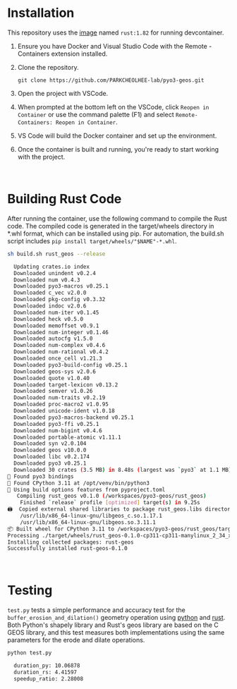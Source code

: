 # Installation

This repository uses the [image](/.devcontainer/Dockerfile) named `rust:1.82` for running devcontainer.

1. Ensure you have Docker and Visual Studio Code with the Remote - Containers extension installed.
2. Clone the repository.

    ```
    git clone https://github.com/PARKCHEOLHEE-lab/pyo3-geos.git
    ```

3. Open the project with VSCode.
4. When prompted at the bottom left on the VSCode, click `Reopen in Container` or use the command palette (F1) and select `Remote-Containers: Reopen in Container`.
5. VS Code will build the Docker container and set up the environment.
6. Once the container is built and running, you're ready to start working with the project.

<br>

# Building Rust Code
After running the container, use the following command to compile the Rust code. The compiled code is generated in the target/wheels directory in \*.whl format, which can be installed using pip. For automation, the build.sh script includes `pip install target/wheels/"$NAME"-*.whl`.
```sh
sh build.sh rust_geos --release

  Updating crates.io index
  Downloaded unindent v0.2.4
  Downloaded num v0.4.3
  Downloaded pyo3-macros v0.25.1
  Downloaded c_vec v2.0.0
  Downloaded pkg-config v0.3.32
  Downloaded indoc v2.0.6
  Downloaded num-iter v0.1.45
  Downloaded heck v0.5.0
  Downloaded memoffset v0.9.1
  Downloaded num-integer v0.1.46
  Downloaded autocfg v1.5.0
  Downloaded num-complex v0.4.6
  Downloaded num-rational v0.4.2
  Downloaded once_cell v1.21.3
  Downloaded pyo3-build-config v0.25.1
  Downloaded geos-sys v2.0.6
  Downloaded quote v1.0.40
  Downloaded target-lexicon v0.13.2
  Downloaded semver v1.0.26
  Downloaded num-traits v0.2.19
  Downloaded proc-macro2 v1.0.95
  Downloaded unicode-ident v1.0.18
  Downloaded pyo3-macros-backend v0.25.1
  Downloaded pyo3-ffi v0.25.1
  Downloaded num-bigint v0.4.6
  Downloaded portable-atomic v1.11.1
  Downloaded syn v2.0.104
  Downloaded geos v10.0.0
  Downloaded libc v0.2.174
  Downloaded pyo3 v0.25.1
  Downloaded 30 crates (3.5 MB) in 8.48s (largest was `pyo3` at 1.1 MB)
🔗 Found pyo3 bindings
🐍 Found CPython 3.11 at /opt/venv/bin/python3
📡 Using build options features from pyproject.toml
   Compiling rust_geos v0.1.0 (/workspaces/pyo3-geos/rust_geos)
    Finished `release` profile [optimized] target(s) in 9.25s
🖨  Copied external shared libraries to package rust_geos.libs directory:
    /usr/lib/x86_64-linux-gnu/libgeos_c.so.1.17.1
    /usr/lib/x86_64-linux-gnu/libgeos.so.3.11.1
📦 Built wheel for CPython 3.11 to /workspaces/pyo3-geos/rust_geos/target/wheels/rust_geos-0.1.0-cp311-cp311-manylinux_2_34_x86_64.whl
Processing ./target/wheels/rust_geos-0.1.0-cp311-cp311-manylinux_2_34_x86_64.whl
Installing collected packages: rust-geos
Successfully installed rust-geos-0.1.0
```

<br>

# Testing

`test.py` tests a simple performance and accuracy test for the `buffer_erosion_and_dilation()` geometry operation using [python](./test.py) and [rust](./rust_geos/src/lib.rs).
Both Python's shapely library and Rust's geos library are based on the C GEOS library, and this test measures both implementations using the same parameters for the erode and dilate operations.

```sh
python test.py

  duration_py: 10.06878
  duration_rs: 4.41597
  speedup_ratio: 2.28008
```